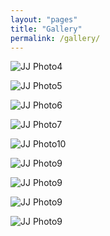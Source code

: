 ```yaml
---
layout: "pages"
title: "Gallery"
permalink: /gallery/
---
```


<img src="https://jjmusic-online.github.io/assets/images/photo4.jpg" alt="JJ Photo4"
	title="Photo of JJ" style="min-width: 150px" />


<img src="https://jjmusic-online.github.io/assets/images/photo5.jpg" alt="JJ Photo5"
	title="Photo of JJ" style="min-width: 150px" />

<img src="https://jjmusic-online.github.io/assets/images/photo6.jpg" alt="JJ Photo6"
	title="Photo of JJ" style="min-width: 150px" />

<img src="https://jjmusic-online.github.io/assets/images/photo7.jpg" alt="JJ Photo7"
	title="Photo of JJ" style="min-width: 150px" />

<img src="https://jjmusic-online.github.io/assets/images/photo10.png" alt="JJ Photo10"
	title="Photo of JJ" style="min-width: 150px" />

<img src="https://jjmusic-online.github.io/assets/images/photo9.jpg" alt="JJ Photo9"
	title="Photo of JJ" style="min-width: 150px" />

<img src="https://jjmusic-online.github.io/assets/images/risingstar2010.jpeg" alt="JJ Photo9"
	title="Photo of JJ" style="min-width: 150px" />

<img src="https://jjmusic-online.github.io/assets/images/thumb-13.jpeg" alt="JJ Photo9"
	title="Photo of JJ" style="min-width: 150px" />

<img src="https://jjmusic-online.github.io/assets/images/thumb-28.jpeg" alt="JJ Photo9"
	title="Photo of JJ" style="min-width: 150px" />



